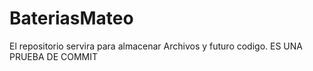 # BateriasMateo
El repositorio servira para almacenar Archivos y futuro codigo.
ES UNA PRUEBA DE COMMIT